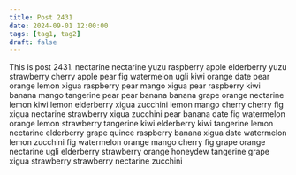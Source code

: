 ```yaml
---
title: Post 2431
date: 2024-09-01 12:00:00
tags: [tag1, tag2]
draft: false
---
```

This is post 2431.
nectarine
nectarine
yuzu
raspberry
apple
elderberry
yuzu
strawberry
cherry
apple
pear
fig
watermelon
ugli
kiwi
orange
date
pear
orange
lemon
xigua
raspberry
pear
mango
xigua
pear
raspberry
kiwi
banana
mango
tangerine
pear
pear
banana
banana
grape
orange
nectarine
lemon
kiwi
lemon
elderberry
xigua
zucchini
lemon
mango
cherry
cherry
fig
xigua
nectarine
strawberry
xigua
zucchini
pear
banana
date
fig
watermelon
orange
lemon
strawberry
tangerine
kiwi
elderberry
kiwi
tangerine
lemon
nectarine
elderberry
grape
quince
raspberry
banana
xigua
date
watermelon
lemon
zucchini
fig
watermelon
orange
mango
cherry
fig
grape
orange
nectarine
ugli
elderberry
strawberry
orange
honeydew
tangerine
grape
xigua
strawberry
strawberry
nectarine
zucchini
